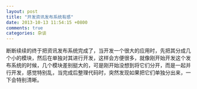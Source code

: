 ```yaml
---
layout: post
title: "开发资讯发布系统有感"
date: 2013-10-13 11:54:15 +0800
comments: true
categories: 杂谈
---
```

断断续续的终于把资讯发布系统完成了，当开发一个很大的应用时，先把其分成几个小的模块，然后在单独对其进行开发，这样会方便很多，就像刚开始开发这个发布系统的时候，几个模块差别挺大的，可是刚开始没想到将它们分开，而是一起并行开发，感觉特别乱，当完成后整理代码时，突然发现如果把它们单独分出来，一下会特别清晰。